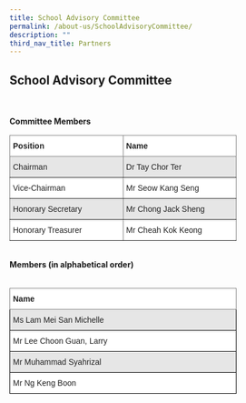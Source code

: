 ```yaml
---
title: School Advisory Committee
permalink: /about-us/SchoolAdvisoryCommittee/
description: ""
third_nav_title: Partners
---
```

## School Advisory Committee
<br>
<br>
<b>Committee Members</b>
<br>
  <style type="text/css">
.tg  {border-collapse:collapse;border-spacing:0;}
.tg td{border-color:black;border-style:solid;border-width:1px;font-family:Arial, sans-serif;font-size:14px;
  overflow:hidden;padding:10px 5px;word-break:normal;}
.tg th{border-color:black;border-style:solid;border-width:1px;font-family:Arial, sans-serif;font-size:14px;
  font-weight:normal;overflow:hidden;padding:10px 5px;word-break:normal;}
.tg .tg-mvfo{background-color:#E6E6E6;border-color:inherit;color:#222;text-align:left;vertical-align:top}
.tg .tg-0f6e{background-color:#FFF;border-color:inherit;color:#222;font-weight:bold;text-align:left;vertical-align:top}
.tg .tg-ats7{background-color:#FFF;border-color:inherit;color:#222;text-align:left;vertical-align:top}
</style>
<table class="tg" style="undefined;table-layout: fixed; width: 400px">
<colgroup>
<col style="width: 200px">
<col style="width: 200px">
</colgroup>
<thead>
  <tr>
    <th class="tg-0f6e"><span style="font-weight:bold">Position</span></th>
    <th class="tg-0f6e"><span style="font-weight:bold">Name</span></th>
  </tr>
</thead>
<tbody>
  <tr>
    <td class="tg-mvfo">Chairman</td>
    <td class="tg-mvfo">Dr Tay Chor Ter</td>
  </tr>
  <tr>
    <td class="tg-ats7">Vice-Chairman</td>
    <td class="tg-ats7">Mr Seow Kang Seng</td>
  </tr>
  <tr>
    <td class="tg-mvfo">Honorary Secretary</td>
    <td class="tg-mvfo">Mr Chong Jack Sheng</td>
  </tr>
  <tr>
    <td class="tg-ats7">Honorary Treasurer</td>
    <td class="tg-ats7">Mr Cheah Kok Keong</td>
  </tr>
</tbody>
</table>
<br>
<b>Members (in alphabetical order)</b>
<br>
<br>
<style type="text/css">
.tg  {border-collapse:collapse;border-spacing:0;}
.tg td{border-color:black;border-style:solid;border-width:1px;font-family:Arial, sans-serif;font-size:14px;
  overflow:hidden;padding:10px 5px;word-break:normal;}
.tg th{border-color:black;border-style:solid;border-width:1px;font-family:Arial, sans-serif;font-size:14px;
  font-weight:normal;overflow:hidden;padding:10px 5px;word-break:normal;}
.tg .tg-xyrl{background-color:#E6E6E6;color:#222;text-align:left;vertical-align:top}
.tg .tg-0f6e{background-color:#FFF;border-color:inherit;color:#222;font-weight:bold;text-align:left;vertical-align:top}
.tg .tg-tsok{background-color:#FFF;color:#222;text-align:left;vertical-align:top}
</style>
<table class="tg" style="undefined;table-layout: fixed; width: 400px">
<colgroup>
<col style="width: 400px">
</colgroup>
<thead>
  <tr>
		<th class="tg-0f6e"><span style="font-weight:bold"><b>Name</b></span></th>
  </tr>
</thead>
<tbody>
  <tr>
    <td class="tg-xyrl">Ms Lam Mei San Michelle</td>
  </tr>
  <tr>
    <td class="tg-tsok">Mr Lee Choon Guan, Larry</td>
  </tr>
  <tr>
    <td class="tg-xyrl">Mr Muhammad Syahrizal</td>
  </tr>
  <tr>
    <td class="tg-tsok">Mr Ng Keng Boon</td>
  </tr>
</tbody>
</table>